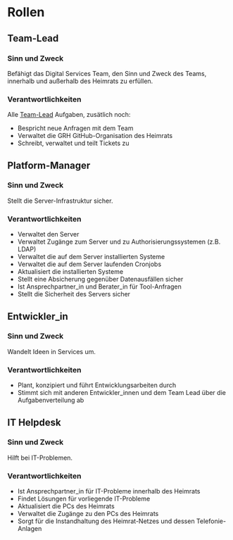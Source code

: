 # Rollen

## Team-Lead

### Sinn und Zweck

Befähigt das Digital Services Team, den Sinn und Zweck des Teams, innerhalb und außerhalb des Heimrats zu erfüllen.

### Verantwortlichkeiten

Alle [Team-Lead](../shc/roles.md) Aufgaben, zusätlich noch:

- Bespricht neue Anfragen mit dem Team
- Verwaltet die GRH GitHub-Organisation des Heimrats
- Schreibt, verwaltet und teilt Tickets zu

## Platform-Manager

### Sinn und Zweck

Stellt die Server-Infrastruktur sicher.

### Verantwortlichkeiten
- Verwaltet den Server
- Verwaltet Zugänge zum Server und zu Authorisierungssystemen (z.B. LDAP)
- Verwaltet die auf dem Server installierten Systeme
- Verwaltet die auf dem Server laufenden Cronjobs
- Aktualisiert die installierten Systeme
- Stellt eine Absicherung gegenüber Datenausfällen sicher
- Ist Ansprechpartner_in und Berater_in für Tool-Anfragen
- Stellt die Sicherheit des Servers sicher

## Entwickler_in

### Sinn und Zweck

Wandelt Ideen in Services um.

### Verantwortlichkeiten
- Plant, konzipiert und führt Entwicklungsarbeiten durch
- Stimmt sich mit anderen Entwickler_innen und dem Team Lead über die Aufgabenverteilung ab

## IT Helpdesk

### Sinn und Zweck

Hilft bei IT-Problemen.

### Verantwortlichkeiten
- Ist Ansprechpartner_in für IT-Probleme innerhalb des Heimrats
- Findet Lösungen für vorliegende IT-Probleme
- Aktualisiert die PCs des Heimrats
- Verwaltet die Zugänge zu den PCs des Heimrats
- Sorgt für die Instandhaltung des Heimrat-Netzes und dessen Telefonie-Anlagen
